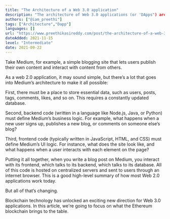 ```yaml
---
title: "The Architecture of a Web 3.0 application"
description: "The architecture of Web 3.0 applications (or 'DApps") are completely different from Web 2.0 applications."
authors: ["@iam_preethi"]
tags: ["Architecture","Dapp"]
languages: []
url: "https://www.preethikasireddy.com/post/the-architecture-of-a-web-3-0-application"
dateAdded: 2021-11-15
level: "Intermediate"
date: 2021-09-22
---
```


Take Medium, for example, a simple blogging site that lets users publish their own content and interact with content from others.

As a web 2.0 application, it may sound simple, but there’s a lot that goes into Medium’s architecture to make it all possible:

First, there must be a place to store essential data, such as users, posts, tags, comments, likes, and so on. This requires a constantly updated database.

Second, backend code (written in a language like Node.js, Java, or Python) must define Medium’s business logic. For example, what happens when a new user signs up, publishes a new blog, or comments on someone else’s blog?

Third, frontend code (typically written in JavaScript, HTML, and CSS) must define Medium’s UI logic. For instance, what does the site look like, and what happens when a user interacts with each element on the page?

Putting it all together, when you write a blog post on Medium, you interact with its frontend, which talks to its backend, which talks to its database. All of this code is hosted on centralized servers and sent to users through an internet browser. This is a good high-level summary of how most Web 2.0 applications work today.

But all of that’s changing.

Blockchain technology has unlocked an exciting new direction for Web 3.0 applications. In this article, we're going to focus on what the Ethereum blockchain brings to the table.